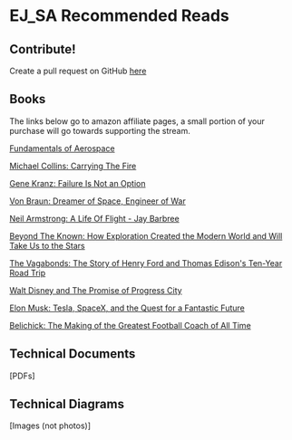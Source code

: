 # EJ_SA Recommended Reads

## Contribute!
Create a pull request on GitHub [here](https://github.com/eric-johnson-space-administration/ejsa-website-locale/blob/master/en/resource-reads.md)


## Books
The links below go to amazon affiliate pages, a small portion of your purchase will go towards supporting the stream.

[Fundamentals of Aerospace](https://ejsa.io/foad)

[Michael Collins: Carrying The Fire](https://amzn.to/3cfO5Kx)

[Gene Kranz: Failure Is Not an Option](https://amzn.to/3cdeoks)

[Von Braun: Dreamer of Space, Engineer of War](https://amzn.to/2S4uPZu)

[Neil Armstrong: A Life Of Flight - Jay Barbree](https://amzn.to/2TtE6dQ)

[Beyond The Known: How Exploration Created the Modern World and Will Take Us to the Stars](https://amzn.to/2S7T215)

[The Vagabonds: The Story of Henry Ford and Thomas Edison's Ten-Year Road Trip](https://amzn.to/34GpDxB)

[Walt Disney and The Promise of Progress City](https://amzn.to/34GpXMP)

[Elon Musk: Tesla, SpaceX, and the Quest for a Fantastic Future](https://amzn.to/3g8N8EX)

[Belichick: The Making of the Greatest Football Coach of All Time](https://amzn.to/3uFo9hG)

## Technical Documents
[PDFs]

## Technical Diagrams
[Images (not photos)]
